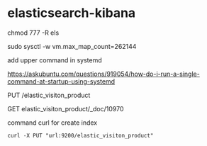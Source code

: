 # elasticsearch-kibana



chmod 777 -R els

sudo sysctl -w vm.max_map_count=262144


add upper command in systemd

https://askubuntu.com/questions/919054/how-do-i-run-a-single-command-at-startup-using-systemd



PUT /elastic_visiton_product

GET elastic_visiton_product/_doc/10970


command curl for create index
```
curl -X PUT "url:9200/elastic_visiton_product"
```
